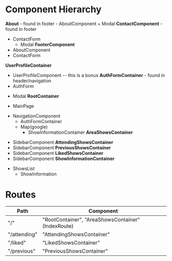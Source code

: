 # Component Hierarchy
**About** - found in footer
 	- AboutComponent
 	 + Modal
**ContactComponent** - found in footer
 - ContactForm
 	+ Modal
**FooterComponent**
 - AboutComponent
 - ContactForm

**UserProfileContainer**
 - UserProfileComponent -- this is a bonus
**AuthFormContainer** - found in header/navigation
 - AuthForm
  + Modal
**RootContainer**
 - MainPage
  + NavigationComponent
  	- AuthFormContainer
 	+ Map(google)
 		- ShowInformationContainer
**AreaShowsContainer**
 - SidebarComponent
**AttendingShowsContainer**
 - SidebarComponent
**PreviousShowsContainer**
 - SidebarComponent
**LikedShowsContainer**
 - SidebarComponent
**ShowInformationContainer**
 + ShowsList
 	+ ShowInformation

# Routes
|Path   | Component   |
|-------|-------------|
| "/"   | "RootContainer", "AreaShowsContainer" (IndexRoute) |
| "/attending" | "AttendingShowsContainer" |
| "/liked"		 | "LikedShowsContainer"		 |
| "/previous"  | "PreviousShowsContainer"  |




